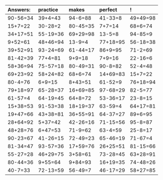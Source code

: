| Answers: | practice | makes | perfect | ! |
| :--- | :--- | :--- | :--- | :--- |
| 90-56=34 | 39+4=43 | 94-6=88 | 41-33=8 | 49+49=98 | 
| 15+7=22 | 30-28=2 | 80-45=35 | 7+7=14 | 68+6=74 | 
| 34+17=51 | 55-19=36 | 69+29=98 | 13-5=8 | 94-85=9 | 
| 9+52=61 | 48+46=94 | 13-9=4 | 77+18=95 | 56-18=38 | 
| 39+52=91 | 93-24=69 | 61-44=17 | 86+9=95 | 71-2=69 | 
| 81-42=39 | 77+4=81 | 9+9=18 | 7+9=16 | 22-16=6 | 
| 58+36=94 | 75-57=18 | 80-49=31 | 90-8=82 | 52-4=48 | 
| 69+23=92 | 58+24=82 | 68+6=74 | 14+69=83 | 15+7=22 | 
| 80-4=76 | 6+9=15 | 8+43=51 | 61-52=9 | 76+18=94 | 
| 79+18=97 | 65-28=37 | 16+69=85 | 97-68=29 | 82-5=77 | 
| 61-57=4 | 64-19=45 | 64+8=72 | 53-36=17 | 23-8=15 | 
| 15+38=53 | 91-53=38 | 18+19=37 | 63-59=4 | 64+17=81 | 
| 19+47=66 | 43+38=81 | 36+55=91 | 64-37=27 | 89+6=95 | 
| 28+64=92 | 5+37=42 | 42-26=16 | 71-15=56 | 95-8=87 | 
| 48+28=76 | 6+47=53 | 71-9=62 | 63-4=59 | 25-8=17 | 
| 90-23=67 | 41-26=15 | 72-49=23 | 65-46=19 | 71-67=4 | 
| 81-34=47 | 93-57=36 | 17+59=76 | 26+25=51 | 81-15=66 | 
| 55-27=28 | 46+29=75 | 3+58=61 | 73-28=45 | 63+28=91 | 
| 80-44=36 | 9+55=64 | 9+84=93 | 16+19=35 | 74-48=26 | 
| 40-7=33 | 72-13=59 | 56-49=7 | 46-17=29 | 58+27=85 | 
